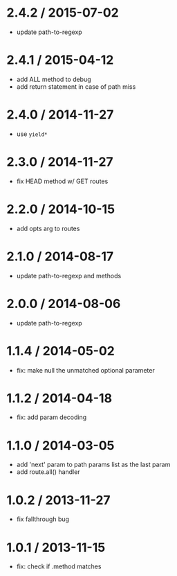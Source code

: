 
2.4.2 / 2015-07-02
===================

  * update path-to-regexp

2.4.1 / 2015-04-12
===================

  * add ALL method to debug
  * add return statement in case of path miss

2.4.0 / 2014-11-27
==================

 * use `yield*`

2.3.0 / 2014-11-27
==================

 * fix HEAD method w/ GET routes

2.2.0 / 2014-10-15
==================

 * add opts arg to routes

2.1.0 / 2014-08-17
==================

 * update path-to-regexp and methods

2.0.0 / 2014-08-06
==================

 * update path-to-regexp

1.1.4 / 2014-05-02
==================

 * fix: make null the unmatched optional parameter

1.1.2 / 2014-04-18
==================

 * fix: add param decoding

1.1.0 / 2014-03-05
==================

 * add 'next' param to path params list as the last param
 * add route.all() handler

1.0.2 / 2013-11-27
==================

 * fix fallthrough bug

1.0.1 / 2013-11-15
==================

 * fix: check if .method matches
